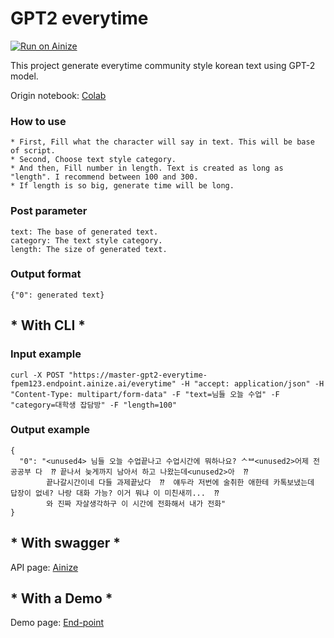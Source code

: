 # GPT2 everytime

[![Run on Ainize](https://ainize.ai/images/run_on_ainize_button.svg)](https://ainize.web.app/redirect?git_repo=https://github.com/fpem123/GPT2-FairyTales)

This project generate everytime community style korean text using GPT-2 model.

Origin notebook: [Colab](https://colab.research.google.com/drive/1p6DIxsesi3eJNPwFwvMw0MeM5LkSGoPW?usp=sharing&fbclid=IwAR1kejoqnhL738Za3M_BsGnjjJrayGq5AG3hH8UUBX3dRwCK6JvT4loZ88A#scrollTo=fJWeAhLF7rdh)

### How to use

    * First, Fill what the character will say in text. This will be base of script.
    * Second, Choose text style category.
    * And then, Fill number in length. Text is created as long as "length". I recommend between 100 and 300.
    * If length is so big, generate time will be long.

### Post parameter

    text: The base of generated text.
    category: The text style category.
    length: The size of generated text.


### Output format

    {"0": generated text}


## * With CLI *

### Input example

    curl -X POST "https://master-gpt2-everytime-fpem123.endpoint.ainize.ai/everytime" -H "accept: application/json" -H "Content-Type: multipart/form-data" -F "text=님들 오늘 수업" -F "category=대학생 잡담방" -F "length=100"

### Output example


    {
      "0": "<unused4> 님들 오늘 수업끝나고 수업시간에 뭐하나요? ᄉᄇ<unused2>어제 전공공부 다  ⁇ 끝나서 늦게까지 남아서 하고 나왔는데<unused2>아  ⁇
            끝나갈시간이네 다들 과제끝났다  ⁇  얘두라 저번에 술취한 애한테 카톡보냈는데 답장이 없네? 나랑 대화 가능? 이거 뭐냐 이 미친새끼...  ⁇  
            와 진짜 자살생각하구 이 시간에 전화해서 내가 전화"
    }


## * With swagger *

API page: [Ainize](https://ainize.ai/fpem123/gpt2-everytime?branch=master)

## * With a Demo *

Demo page: [End-point](https://master-gpt2-everytime-fpem123.endpoint.ainize.ai/)
